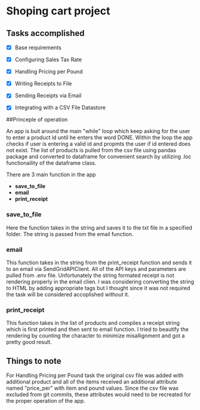 # Shoping cart project

## Tasks accomplished
- [x] Base requirements
- [x] Configuring Sales Tax Rate
- [x] Handling Pricing per Pound
- [x] Writing Receipts to File
- [x] Sending Receipts via Email
- [x] Integrating with a CSV File Datastore


##Princeple of operation

An app is buit around the main "while" loop which keep asking for the user to enter a  product id until he enters the word DONE. Within the loop the app checks if user is entering a valid id and propmts the user if id entered does not exist. The list of products is pulled from the csv file using pandas package and converted to dataframe for convenient search by utilizing .loc functionaility of the dataframe class. 

There are 3 main function in the app
 - **save_to_file** 
 - **email** 
 - **print_receipt** 
 
### save_to_file


Here the function takes in the string and saves it to the txt file in a specified folder. The string is passed from the email function.

### email

This function takes in the string from the print_receipt function and sends it to an email via SendGridAPIClient. All of the API keys and parameters are pulled from .env file. Unfortunately the string formated receipt is not rendering properly in the email clien. I was considering converting the string to HTML by adding appropriate tags but I thought since it was not required the task will be considered accoplished without it. 

### print_receipt
 This function takes in the list of products and compiles a receipt string which is first printed and then sent to email function. I tried to beautify the rendering by counting the character to minimize misallignment and got a pretty good result. 
 
 ## Things to note
 
 For Handling Pricing per Pound task the original csv file was added with additional product and all of the items received an additional attribute named "price_per" with item and pound values. Since the csv file was excluded from git commits, these attributes would need to be recreated for the proper operation of the app. 
 
 